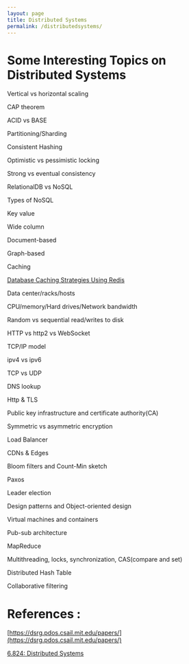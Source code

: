 ```yaml
---
layout: page
title: Distributed Systems
permalink: /distributedsystems/
---
```


# Some Interesting Topics on Distributed Systems
Vertical vs horizontal scaling

CAP theorem

ACID vs BASE

Partitioning/Sharding

Consistent Hashing

Optimistic vs pessimistic locking

Strong vs eventual consistency

RelationalDB vs NoSQL

Types of NoSQL

Key value

Wide column

Document-based

Graph-based

Caching

[Database Caching Strategies Using Redis](https://d0.awsstatic.com/whitepapers/Database/database-caching-strategies-using-redis.pdf)

Data center/racks/hosts

CPU/memory/Hard drives/Network bandwidth

Random vs sequential read/writes to disk

HTTP vs http2 vs WebSocket

TCP/IP model

ipv4 vs ipv6

TCP vs UDP

DNS lookup

Http & TLS

Public key infrastructure and certificate authority(CA)

Symmetric vs asymmetric encryption

Load Balancer

CDNs & Edges

Bloom filters and Count-Min sketch

Paxos

Leader election

Design patterns and Object-oriented design

Virtual machines and containers

Pub-sub architecture

MapReduce

Multithreading, locks, synchronization, CAS(compare and set)

Distributed Hash Table

Collaborative filtering

# References :

[https://dsrg.pdos.csail.mit.edu/papers/](https://dsrg.pdos.csail.mit.edu/papers/)

[6.824: Distributed Systems](https://pdos.csail.mit.edu/6.824/index.html)
